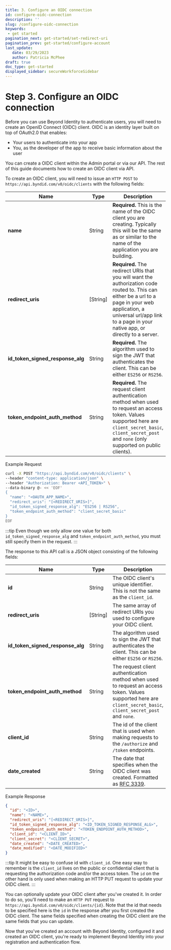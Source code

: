 ```yaml
---
title: 3. Configure an OIDC connection
id: configure-oidc-connection
description: ''
slug: /configure-oidc-connection
keywords: 
 - get started
pagination_next: get-started/set-redirect-uri
pagination_prev: get-started/configure-account
last_update: 
   date: 03/29/2023
   author: Patricia McPhee
draft: true
doc_type: get-started
displayed_sidebar: secureWorkforceSidebar
---
```



# Step 3. Configure an OIDC connection



Before you can use Beyond Identity to authenticate users, you will need to create an OpenID Connect (OIDC) client. OIDC is an identity layer built on top of OAuth2.0 that enables:

* Your users to authenticate into your app
* You, as the developer of the app to receive basic information about the user

You can create a OIDC client within the Admin portal or via our API. The rest of this guide documents how to create an OIDC client via API.

To create an OIDC client, you will need to issue an `HTTP POST` to `https://api.byndid.com/v0/oidc/clients` with the following fields:

| Name | Type |Description |
| --- | --- | --- |
| **name** | String |**Required.** This is the name of the OIDC client you are creating. Typically this will be the same as or similar to the name of the application you are building.|
| **redirect_uris** | [String] |**Required.** The redirect URIs that you will want the authorization code routed to. This can either be a url to a page in your web application, a universal url/app link to a page in your native app, or directly to a server.|
| **id_token_signed_response_alg** | String |**Required.** The algorithm used to sign the JWT that authenticates the client. This can be either `ES256` or `RS256`.|
| **token_endpoint_auth_method** | String |**Required.** The request client authentication method when used to request an access token. Values supported here are `client_secret_basic`, `client_secret_post` and `none` (only supported on public clients).|

Example Request

```bash
curl -X POST "https://api.byndid.com/v0/oidc/clients" \
--header "content-type: application/json" \
--header "Authorization: Bearer <API_TOKEN>" \
--data-binary @- << 'EOF'
{
  "name": "<OAUTH_APP_NAME>",
  "redirect_uris": "[<REDIRECT_URIS>]",
  "id_token_signed_response_alg": "ES256 | RS256",
  "token_endpoint_auth_method": "client_secret_basic"
}
EOF
```

:::tip 
Even though we only allow one value for both `id_token_signed_response_alg` and `token_endpoint_auth_method`, you must still specify them in the request.
:::

The response to this API call is a JSON object consisting of the following fields:

| Name | Type | Description |
| ---	| ---	| --- |
|**id** | String	| The OIDC client's unique identifier. This is not the same as the `client_id`.| 
|**redirect_uris**| [String]	| The same array of redirect URIs you used to configure your OIDC client.|
|**id_token_signed_response_alg** | String	| The algorithm used to sign the JWT that authenticates the client. This can be either `ES256` or `RS256`.|
|**token_endpoint_auth_method** | String	| The request client authentication method when used to request an access token. Values supported here are `client_secret_basic`, `client_secret_post` and `none`.|
|**client_id** | String	| The id of the client that is used when making requests to the `/authorize` and `/token` endpoints.||client_secret|String|The secret that is used when making a request to the `/token` endpoint from a confidential client.|
|**date_created** | String	| The date that specifies when the OIDC client was created. Formatted as [RFC 3339](https://tools.ietf.org/html/rfc3339).||date_modified|String|The date that specifies when the OIDC client was updated. Formatted as  [RFC 3339](https://tools.ietf.org/html/rfc3339).|

Example Response

```json
{
  "id": "<ID>",
  "name": "<NAME>",
  "redirect_uris": "[<REDIRECT_URIS>]",
  "id_token_signed_response_alg": "<ID_TOKEN_SIGNED_RESPONSE_ALG>",
  "token_endpoint_auth_method": "<TOKEN_ENDPOINT_AUTH_METHOD>",
  "client_id": "<CLIENT_ID>",
  "client_secret": "<CLIENT_SECRET>",
  "date_created": "<DATE_CREATED>",
  "date_modified": "<DATE_MODIFIED>"
}
```

:::tip 
It might be easy to confuse id with `client_id`. One easy way to remember is the `client_id` lives on the public or confidential client that is requesting the authorization code and/or the access token. The `id` on the other hand is only used when making an HTTP PUT request to update your OIDC client.
:::

You can optionally update your OIDC client after you've created it. In order to do so, you'll need to make an `HTTP PUT` request to `https://api.byndid.com/v0/oidc/clients/{id}`. Note that the id that needs to be specified here is the `id` in the response after you first created the OIDC client. The same fields specified when creating the OIDC client are the same fields that you can update.

Now that you've created an account with Beyond Identity, configured it and created an OIDC client, you're ready to implement Beyond Identity into your registration and authentication flow.